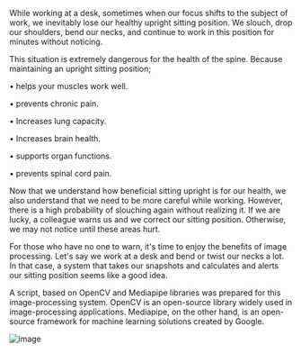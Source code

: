 While working at a desk, sometimes when our focus shifts to the subject of work, we inevitably lose our healthy upright sitting position. We slouch, drop our shoulders, bend our necks, and continue to work in this position for minutes without noticing.


This situation is extremely dangerous for the health of the spine. Because maintaining an upright sitting position;

• helps your muscles work well.

• prevents chronic pain.

• Increases lung capacity.

• Increases brain health.

• supports organ functions.

• prevents spinal cord pain.

Now that we understand how beneficial sitting upright is for our health, we also understand that we need to be more careful while working. However, there is a high probability of slouching again without realizing it. If we are lucky, a colleague warns us and we correct our sitting position. Otherwise, we may not notice until these areas hurt.


For those who have no one to warn, it's time to enjoy the benefits of image processing. Let's say we work at a desk and bend or twist our necks a lot. In that case, a system that takes our snapshots and calculates and alerts our sitting position seems like a good idea.


A script, based on OpenCV and Mediapipe libraries was prepared for this image-processing system. OpenCV is an open-source library widely used in image-processing applications. Mediapipe, on the other hand, is an open-source framework for machine learning solutions created by Google.


![image](https://user-images.githubusercontent.com/73931928/219616024-e22c5565-f5ec-4b75-912b-6569b4277288.png)
